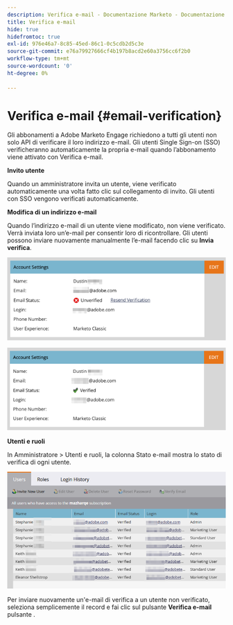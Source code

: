 ```yaml
---
description: Verifica e-mail - Documentazione Marketo - Documentazione del prodotto
title: Verifica e-mail
hide: true
hidefromtoc: true
exl-id: 976e46a7-8c85-45ed-86c1-0c5cdb2d5c3e
source-git-commit: e76a79927666cf4b197b8acd2e60a3756cc6f2b0
workflow-type: tm+mt
source-wordcount: '0'
ht-degree: 0%

---
```


# Verifica e-mail {#email-verification}

Gli abbonamenti a Adobe Marketo Engage richiedono a tutti gli utenti non solo API di verificare il loro indirizzo e-mail. Gli utenti Single Sign-on (SSO) verificheranno automaticamente la propria e-mail quando l’abbonamento viene attivato con Verifica e-mail.

**Invito utente**

Quando un amministratore invita un utente, viene verificato automaticamente una volta fatto clic sul collegamento di invito. Gli utenti con SSO vengono verificati automaticamente.

**Modifica di un indirizzo e-mail**

Quando l’indirizzo e-mail di un utente viene modificato, non viene verificato. Verrà inviata loro un’e-mail per consentir loro di ricontrollare. Gli utenti possono inviare nuovamente manualmente l’e-mail facendo clic su **Invia verifica**.

![](assets/email-verification-1.png)

![](assets/email-verification-2.png)

**Utenti e ruoli**

In Amministratore > Utenti e ruoli, la colonna Stato e-mail mostra lo stato di verifica di ogni utente.

![](assets/email-verification-3.png)

Per inviare nuovamente un&#39;e-mail di verifica a un utente non verificato, seleziona semplicemente il record e fai clic sul pulsante **Verifica e-mail** pulsante .
